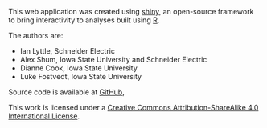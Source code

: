 This web application was created using [shiny](http://shiny.rstudio.com), an open-source framework to bring interactivity to analyses built using [R](http://www.r-project.org/).

The authors are:

* Ian Lyttle, Schneider Electric
* Alex Shum, Iowa State University and Schneider Electric
* Dianne Cook, Iowa State University
* Luke Fostvedt, Iowa State University

Source code is available at [GitHub](https://github.com/ijlyttle/pisa_explorer), 

This work is licensed under a [Creative Commons Attribution-ShareAlike 4.0 International License](http://creativecommons.org/licenses/by-sa/4.0/).

